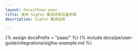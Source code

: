 ```yaml
---
layout: docwithnav-paas
title: 使用 SigFox 集成获取设备参数
description: SigFox 集成指南

---
```

{% assign docsPrefix = "paas/" %}
{% include docs/pe/user-guide/integrations/sigfox-example.md %}